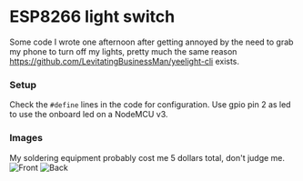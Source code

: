 # ESP8266 light switch
Some code I wrote one afternoon after getting annoyed by the need to grab my phone to turn off my lights, pretty much the same reason https://github.com/LevitatingBusinessMan/yeelight-cli exists.

### Setup
Check the `#define` lines in the code for configuration.
Use gpio pin 2 as led to use the onboard led on a NodeMCU v3.

### Images
My soldering equipment probably cost me 5 dollars total, don't judge me.
![Front](/images/image01.png)
![Back](/images/image02.png)
